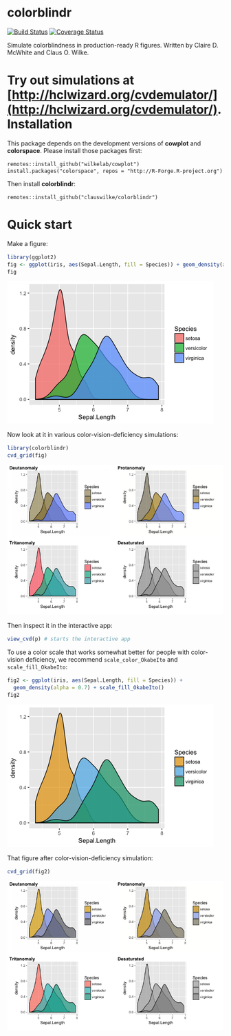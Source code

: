 
<!-- README.md is generated from README.Rmd. Please edit that file -->
colorblindr
===========

[![Build Status](https://travis-ci.org/clauswilke/colorblindr.svg?branch=master)](https://travis-ci.org/clauswilke/colorblindr) [![Coverage Status](https://img.shields.io/codecov/c/github/clauswilke/colorblindr/master.svg)](https://codecov.io/github/clauswilke/colorblindr?branch=master)

Simulate colorblindness in production-ready R figures. Written by Claire D. McWhite and Claus O. Wilke.

Try out simulations at [http://hclwizard.org/cvdemulator/](http://hclwizard.org/cvdemulator/).
Installation
============

This package depends on the development versions of **cowplot** and **colorspace**. Please install those packages first:

    remotes::install_github("wilkelab/cowplot")
    install.packages("colorspace", repos = "http://R-Forge.R-project.org")

Then install **colorblindr**:

    remotes::install_github("clauswilke/colorblindr")

Quick start
===========

Make a figure:

``` r
library(ggplot2)
fig <- ggplot(iris, aes(Sepal.Length, fill = Species)) + geom_density(alpha = 0.7)
fig
```

![](man/figures/README-iris-figure-1.png)

Now look at it in various color-vision-deficiency simulations:

``` r
library(colorblindr)
cvd_grid(fig)
```

![](man/figures/README-iris-cvd-grid-1.png)

Then inspect it in the interactive app:

``` r
view_cvd(p) # starts the interactive app
```

To use a color scale that works somewhat better for people with color-vision deficiency, we recommend `scale_color_OkabeIto` and `scale_fill_OkabeIto`:

``` r
fig2 <- ggplot(iris, aes(Sepal.Length, fill = Species)) + 
  geom_density(alpha = 0.7) + scale_fill_OkabeIto()
fig2
```

![](man/figures/README-iris-OkabeIto-1.png)

That figure after color-vision-deficiency simulation:

``` r
cvd_grid(fig2)
```

![](man/figures/README-iris-OkabeIto-cvd-1.png)
